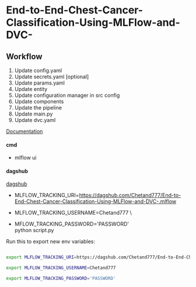 # End-to-End-Chest-Cancer-Classification-Using-MLFlow-and-DVC-


## Workflow

1. Update config.yaml
2. Update secrets.yaml [optional]
3. Update params.yaml
4. Update entity
5. Update configuration manager in src config
6. Update components
7. Update the pipeline
8. Update main.py
9. Update dvc.yaml


[Documentation](https://mlflow.org/docs/latest/index.html)

#### cmd
- mlflow ui

#### dagshub
[dagshub](https://dagshub.com/)

- MLFLOW_TRACKING_URI=https://dagshub.com/Chetand777/End-to-End-Chest-Cancer-Classification-Using-MLFlow-and-DVC-.mlflow

- MLFLOW_TRACKING_USERNAME=Chetand777 \

- MFLOW_TRACKING_PASSWORD='PASSWORD' \
python script.py

Run this to export new env variables:

```bash

export MLFLOW_TRACKING_URI=https://dagshub.com/Chetand777/End-to-End-Chest-Cancer-Classification-Using-MLFlow-and-DVC-.mlflow

export MLFLOW_TRACKING_USERNAME=Chetand777

export MLFLOW_TRACKING_PASSWORD='PASSWORD'

```